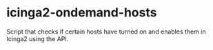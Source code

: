 # icinga2-ondemand-hosts
Script that checks if certain hosts have turned on and enables them in Icinga2 using the API.
